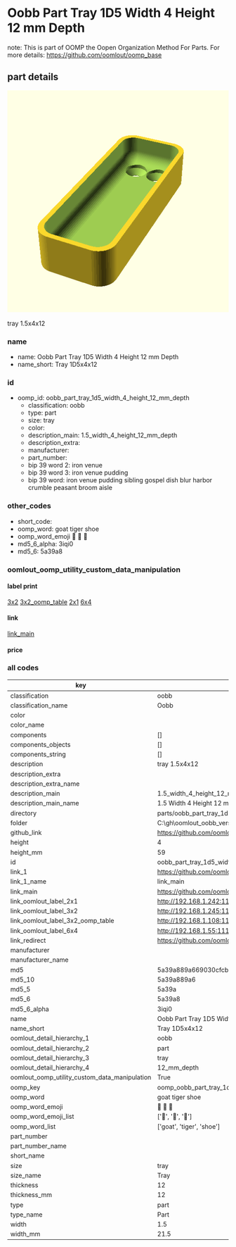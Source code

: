 # Oobb Part Tray 1D5 Width 4 Height 12 mm Depth  

note: This is part of OOMP the Oopen Organization Method For Parts. For more details: https://github.com/oomlout/oomp_base

##  part details
  

[![](3dpr.png)](3dpr.png)

tray 1.5x4x12



### name
* name: Oobb Part Tray 1D5 Width 4 Height 12 mm Depth
* name_short: Tray 1D5x4x12 
### id
* oomp_id: oobb_part_tray_1d5_width_4_height_12_mm_depth
  * classification: oobb
  * type: part
  * size: tray
  * color: 
  * description_main: 1.5_width_4_height_12_mm_depth
  * description_extra: 
  * manufacturer: 
  * part_number: 
  * bip 39 word 2: iron venue
  * bip 39 word 3: iron venue pudding
  * bip 39 word: iron venue pudding sibling gospel dish blur harbor crumble peasant broom aisle

### other_codes
* short_code: 
* oomp_word: goat tiger shoe
* oomp_word_emoji :goat: :tiger: :shoe:
* md5_6_alpha: 3iqi0
* md5_6: 5a39a8






### oomlout_oomp_utility_custom_data_manipulation
#### label print
[3x2](http://192.168.1.245:1112/?label=oomp%203iqi0)
[3x2_oomp_table](http://192.168.1.108:1112/?label=oomp%203iqi0)
[2x1](http://192.168.1.242:1112/?label=oomp%203iqi0)
[6x4](http://192.168.1.55:1112/?label=oomp%203iqi0)    

#### link

[link_main](https://github.com/oomlout/oomlout_oobb_version_4_generated_parts/tree/main/navigation_oomp/oobb/part/tray/1.5_width_4_height_12_mm_depth/part)                              

#### price







### all codes 
| key | value |  
| --- | --- |  
| classification | oobb |  
| classification_name | Oobb |  
| color |  |  
| color_name |  |  
| components | [] |  
| components_objects | [] |  
| components_string | [] |  
| description | tray 1.5x4x12 |  
| description_extra |  |  
| description_extra_name |  |  
| description_main | 1.5_width_4_height_12_mm_depth |  
| description_main_name | 1.5 Width 4 Height 12 mm Depth |  
| directory | parts/oobb_part_tray_1d5_width_4_height_12_mm_depth |  
| folder | C:\gh\oomlout_oobb_version_4_generated_parts\parts\oobb_part_tray_1d5_width_4_height_12_mm_depth |  
| github_link | https://github.com/oomlout/oomlout_oomp_part_src/tree/main/parts/oobb_part_tray_1d5_width_4_height_12_mm_depth |  
| height | 4 |  
| height_mm | 59 |  
| id | oobb_part_tray_1d5_width_4_height_12_mm_depth |  
| link_1 | https://github.com/oomlout/oomlout_oobb_version_4_generated_parts/tree/main/navigation_oomp/oobb/part/tray/1.5_width_4_height_12_mm_depth/part |  
| link_1_name | link_main |  
| link_main | https://github.com/oomlout/oomlout_oobb_version_4_generated_parts/tree/main/navigation_oomp/oobb/part/tray/1.5_width_4_height_12_mm_depth/part |  
| link_oomlout_label_2x1 | http://192.168.1.242:1112/?label=oomp%203iqi0 |  
| link_oomlout_label_3x2 | http://192.168.1.245:1112/?label=oomp%203iqi0 |  
| link_oomlout_label_3x2_oomp_table | http://192.168.1.108:1112/?label=oomp%203iqi0 |  
| link_oomlout_label_6x4 | http://192.168.1.55:1112/?label=oomp%203iqi0 |  
| link_redirect | https://github.com/oomlout/oomlout_oobb_version_4_generated_parts/tree/main/parts/oobb_tray_1d5_04_12 |  
| manufacturer |  |  
| manufacturer_name |  |  
| md5 | 5a39a889a669030cfcb26c7b5a7c9bb2 |  
| md5_10 | 5a39a889a6 |  
| md5_5 | 5a39a |  
| md5_6 | 5a39a8 |  
| md5_6_alpha | 3iqi0 |  
| name | Oobb Part Tray 1D5 Width 4 Height 12 mm Depth |  
| name_short | Tray 1D5x4x12  |  
| oomlout_detail_hierarchy_1 | oobb |  
| oomlout_detail_hierarchy_2 | part |  
| oomlout_detail_hierarchy_3 | tray |  
| oomlout_detail_hierarchy_4 | 12_mm_depth |  
| oomlout_oomp_utility_custom_data_manipulation | True |  
| oomp_key | oomp_oobb_part_tray_1d5_width_4_height_12_mm_depth |  
| oomp_word | goat tiger shoe |  
| oomp_word_emoji | :goat: :tiger: :shoe: |  
| oomp_word_emoji_list | [':goat:', ':tiger:', ':shoe:'] |  
| oomp_word_list | ['goat', 'tiger', 'shoe'] |  
| part_number |  |  
| part_number_name |  |  
| short_name |  |  
| size | tray |  
| size_name | Tray |  
| thickness | 12 |  
| thickness_mm | 12 |  
| type | part |  
| type_name | Part |  
| width | 1.5 |  
| width_mm | 21.5 |  
